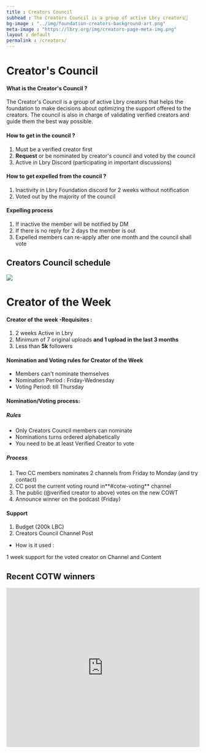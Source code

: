 ```yaml
---
title : Creators Council
subhead : The Creators Council is a group of active Lbry creators🎥
bg-image : "../img/foundation-creators-background-art.png"
meta-image : "https://lbry.org/img/creators-page-meta-img.png"
layout : default
permalink : /creators/
---
```


# Creator's Council 

#### What is the Creator's Council ?

The Creator's Council is a group of active Lbry creators that helps the foundation to make decisions about optimizing the support offered to the creators. The council is also in charge of validating verified creators and guide them the best way possible. 

#### How to get in the council ? 

1. Must be a verified creator first 
2. **Request** or be nominated by creator's council and voted by the council
3.  Active in Lbry Discord (participating in important discussions)

#### How to get expelled from the council ? 
1. Inactivity in Lbry Foundation discord for 2 weeks without notification
2. Voted out by the majority of the council 

#### Expelling process 
1. If inactive the member will be notified by DM
2. If there is no reply for 2 days the member is out
3. Expelled members can re-apply after one month and the council shall vote

## Creators Council schedule

![](https://i.ibb.co/d2HcpsP/Untitled-Diagram-3.png)

# Creator of the Week 

#### Creator of the week -Requisites : 

1) 2 weeks Active in Lbry 
2) Minimum of 7 original uploads **and 1 upload in the last 3 months** 
3) Less than **5k** followers 

#### Nomination and Voting rules for Creator of the Week
- Members can't nominate themselves 
- Nomination Period : Friday-Wednesday 
- Voting Period: till Thursday 

#### Nomination/Voting process: 
##### Rules 
- Only Creators Council members can nominate
- Nominations turns ordered alphabetically 
- You need to be at least Verified Creator to vote

##### Process 
1. Two CC members nominates 2 channels from Friday to Monday (and try contact) 
2. CC post the current voting round in**#cotw-voting** channel
3. The public (@verified creator to above) votes on the new COWT
4. Announce winner on the podcast (Friday)
 
#### Support 
1) Budget (200k LBC) 
2) Creators Council Channel Post

- How is it used :
 
1 week support for the voted creator on Channel and Content
  
## Recent COTW winners
  
<iframe src="https://coindodo.io/embedded/cotw/all"
     width="100%" height="415" style="border: 0;position: unset;">
</iframe>

